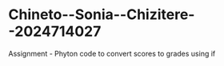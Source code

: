 # Chineto--Sonia--Chizitere--2024714027
Assignment - Phyton code to convert scores to grades using if
